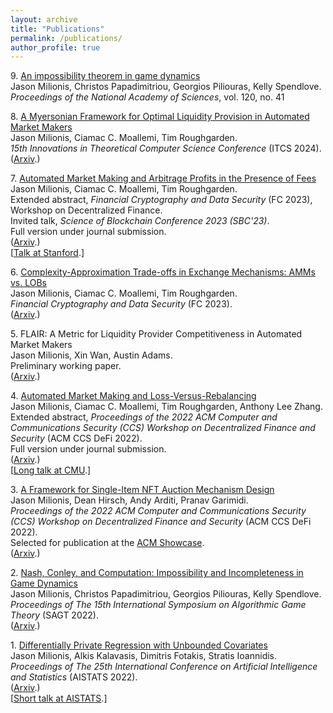 ```yaml
---
layout: archive
title: "Publications"
permalink: /publications/
author_profile: true
---
```

<!--- FOR SEPARATE PAGES, uncomment this.
{% if author.googlescholar %}
  You can also find my articles on <u><a href="{{author.googlescholar}}">my Google Scholar profile</a>.</u>
{% endif %}

{% include base_path %}

{% for post in site.publications reversed %}
  {% include archive-single.html %}
{% endfor %}
--->

9\. [An impossibility theorem in game dynamics](https://www.pnas.org/doi/10.1073/pnas.2305349120)
<br />
Jason Milionis, Christos Papadimitriou, Georgios Piliouras, Kelly Spendlove.
<br />
<i>Proceedings of the National Academy of Sciences</i>, vol. 120, no. 41

8\. [A Myersonian Framework for Optimal Liquidity Provision in Automated Market Makers]()
<br />
Jason Milionis, Ciamac C. Moallemi, Tim Roughgarden.
<br />
<i>15th Innovations in Theoretical Computer Science Conference</i> (ITCS 2024).
<br />
([Arxiv](https://arxiv.org/pdf/2303.00208).)

7\. [Automated Market Making and Arbitrage Profits in the Presence of Fees]()
<br />
Jason Milionis, Ciamac C. Moallemi, Tim Roughgarden.
<br />
Extended abstract, <i>Financial Cryptography and Data Security</i> (FC 2023), Workshop on Decentralized Finance.
<br />
Invited talk, <i>Science of Blockchain Conference 2023 (SBC'23)</i>.
<br />
Full version under journal submission.
<br />
([Arxiv](https://arxiv.org/pdf/2305.14604).)
<br />
\[[Talk at Stanford](https://www.youtube.com/watch?v=zuJIf_VTtBE).\]

6\. [Complexity-Approximation Trade-offs in Exchange Mechanisms: AMMs vs. LOBs]()
<br />
Jason Milionis, Ciamac C. Moallemi, Tim Roughgarden.
<br />
<i>Financial Cryptography and Data Security</i> (FC 2023).
<br />
([Arxiv](https://arxiv.org/pdf/2302.11652).)

5\. FLAIR: A Metric for Liquidity Provider Competitiveness in Automated Market Makers
<br />
Jason Milionis, Xin Wan, Austin Adams.
<br />
Preliminary working paper.
<br />
([Arxiv](https://arxiv.org/pdf/2306.09421).)

4\. [Automated Market Making and Loss-Versus-Rebalancing](https://dl.acm.org/doi/10.1145/3560832.3563441)
<br />
Jason Milionis, Ciamac C. Moallemi, Tim Roughgarden, Anthony Lee Zhang.
<br />
Extended abstract, <i>Proceedings of the 2022 ACM Computer and Communications Security (CCS) Workshop on Decentralized Finance and Security</i> (ACM CCS DeFi 2022).
<br />
Full version under journal submission.
<br />
([Arxiv](https://arxiv.org/pdf/2208.06046).)
<br />
\[[Long talk at CMU](https://www.youtube.com/watch?v=Xz2PfxlKOZM).\]

3\. [A Framework for Single-Item NFT Auction Mechanism Design](https://dl.acm.org/doi/10.1145/3560832.3563436)
<br />
Jason Milionis, Dean Hirsch, Andy Arditi, Pranav Garimidi.
<br />
<i>Proceedings of the 2022 ACM Computer and Communications Security (CCS) Workshop on Decentralized Finance and Security</i> (ACM CCS DeFi 2022).
<br />
Selected for publication at the [ACM Showcase](https://www.growkudos.com/publications/10.1145%25252F3560832.3563436/reader).
<br />
([Arxiv](https://arxiv.org/pdf/2209.11293).)

2\. [Nash, Conley, and Computation: Impossibility and Incompleteness in Game Dynamics]()
<br />
Jason Milionis, Christos Papadimitriou, Georgios Piliouras, Kelly Spendlove.
<br />
<i>Proceedings of The 15th International Symposium on Algorithmic Game Theory</i> (SAGT 2022).
<br />
([Arxiv](https://arxiv.org/pdf/2203.14129).)

1\. [Differentially Private Regression with Unbounded Covariates](https://proceedings.mlr.press/v151/milionis22a.html)
<br />
Jason Milionis, Alkis Kalavasis, Dimitris Fotakis, Stratis Ioannidis.
<br />
<i>Proceedings of The 25th International Conference on Artificial Intelligence and Statistics</i> (AISTATS 2022).
<br />
([Arxiv](https://arxiv.org/pdf/2203.14129).)
<br />
\[[Short talk at AISTATS](https://virtual.aistats.org/virtual/2022/poster/3274).\]
